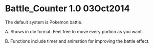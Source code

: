 Battle_Counter 1.0    03Oct2014
==============
The default system is Pokemon battle. 

A. Shows in div format. Feel free to move every portion as you want.

B. Functions include timer and animation for improving the battle effect.
